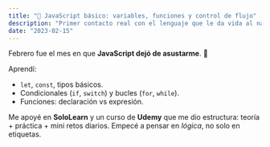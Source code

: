 ```yaml
---
title: "🧠 JavaScript básico: variables, funciones y control de flujo"
description: "Primer contacto real con el lenguaje que le da vida al navegador."
date: "2023-02-15"
---
```

Febrero fue el mes en que **JavaScript dejó de asustarme**. 👀

Aprendí:
- `let`, `const`, tipos básicos.
- Condicionales (`if`, `switch`) y bucles (`for`, `while`).
- Funciones: declaración vs expresión.

Me apoyé en **SoloLearn** y un curso de **Udemy** que me dio estructura: teoría + práctica + mini retos diarios. Empecé a pensar en *lógica*, no solo en etiquetas.
